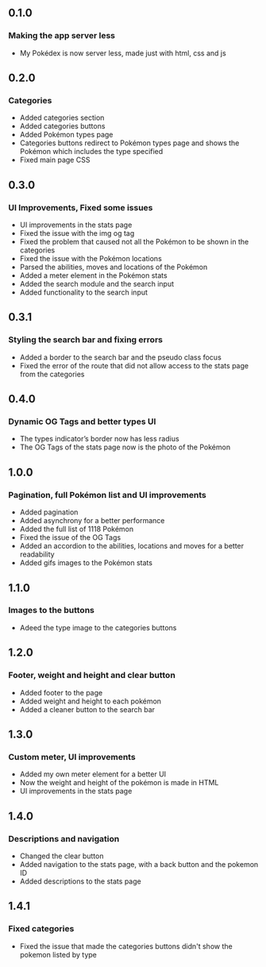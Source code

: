 ## 0.1.0

### Making the app server less

- My Pokédex is now server less, made just with html, css and js

## 0.2.0

### Categories

- Added categories section
- Added categories buttons
- Added Pokémon types page
- Categories buttons redirect to Pokémon types page and shows the Pokémon which includes the type specified
- Fixed main page CSS

## 0.3.0

### UI Improvements, Fixed some issues

- UI improvements in the stats page
- Fixed the issue with the img og tag
- Fixed the problem that caused not all the Pokémon to be shown in the categories
- Fixed the issue with the Pokémon locations
- Parsed the abilities, moves and locations of the Pokémon
- Added a meter element in the Pokémon stats
- Added the search module and the search input
- Added functionality to the search input

## 0.3.1

### Styling the search bar and fixing errors

- Added a border to the search bar and the pseudo class focus
- Fixed the error of the route that did not allow access to the stats page from the categories

## 0.4.0

### Dynamic OG Tags and better types UI

- The types indicator’s border now has less radius
- The OG Tags of the stats page now is the photo of the Pokémon

## 1.0.0

### Pagination, full Pokémon list and UI improvements

- Added pagination
- Added asynchrony for a better performance
- Added the full list of 1118 Pokémon
- Fixed the issue of the OG Tags
- Added an accordion to the abilities, locations and moves for a better readability
- Added gifs images to the Pokémon stats

## 1.1.0

### Images to the buttons

- Adeed the type image to the categories buttons

## 1.2.0

### Footer, weight and height and clear button

- Added footer to the page
- Added weight and height to each pokémon
- Added a cleaner button to the search bar

## 1.3.0

### Custom meter, UI improvements

- Added my own meter element for a better UI
- Now the weight and height of the pokémon is made in HTML
- UI improvements in the stats page

## 1.4.0

### Descriptions and navigation

- Changed the clear button
- Added navigation to the stats page, with a back button and the pokemon ID
- Added descriptions to the stats page

## 1.4.1

### Fixed categories

- Fixed the issue that made the categories buttons didn't show the pokemon listed by type
